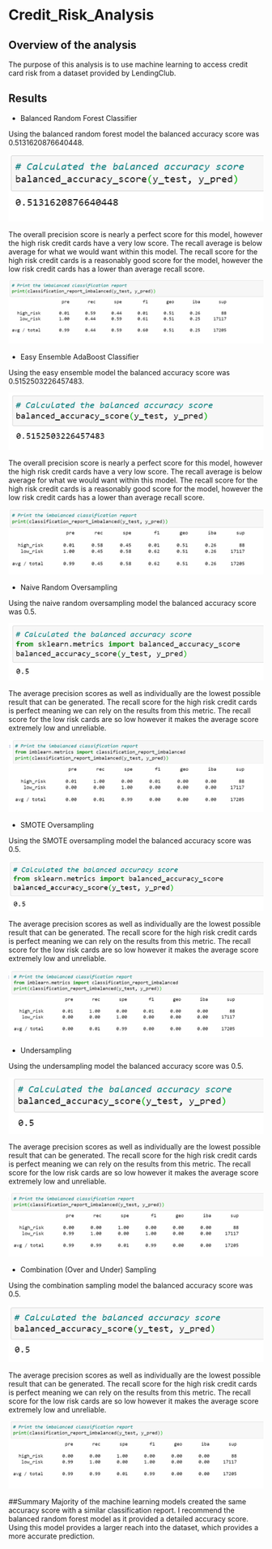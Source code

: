 # Credit_Risk_Analysis

## Overview of the analysis 
The purpose of this analysis is to use machine learning to access credit card risk from a dataset provided by LendingClub. 

## Results

* Balanced Random Forest Classifier

Using the balanced random forest model the balanced accuracy score was 0.5131620876640448. 

![image](Images/forest_accuracy_score.PNG)

The overall precision score is nearly a perfect score for this model, however the high risk credit cards have a very low score.  The recall average is below average for what we would want within this model.  The recall score for the high risk credit cards is a reasonably good score for the model, however the low risk credit cards has a lower than average recall score. 

![image](Images/forest_classification_report.PNG)

* Easy Ensemble AdaBoost Classifier

Using the easy ensemble model the balanced accuracy score was 0.5152503226457483. 

![image](Images/ensemble_accuracy_report.PNG)

The overall precision score is nearly a perfect score for this model, however the high risk credit cards have a very low score.  The recall average is below average for what we would want within this model.  The recall score for the high risk credit cards is a reasonably good score for the model, however the low risk credit cards has a lower than average recall score. 

![image](Images/ensemble_classification_report.PNG)

* Naive Random Oversampling 

Using the naive random oversampling model the balanced accuracy score was 0.5. 

![image](Images/naive_accuracy_score.PNG)

The average precision scores as well as individually are the lowest possible result that can be generated. The recall score for the high risk credit cards is perfect meaning we can rely on the results from this metric.  The recall score for the low risk cards are so low however it makes the average score extremely low and unreliable. 

![image](Images/naive_classification_report.PNG)

* SMOTE Oversampling 

Using the SMOTE oversampling model the balanced accuracy score was 0.5. 

![image](Images/smote_accuracy_score.PNG)

The average precision scores as well as individually are the lowest possible result that can be generated. The recall score for the high risk credit cards is perfect meaning we can rely on the results from this metric.  The recall score for the low risk cards are so low however it makes the average score extremely low and unreliable.

![image](Images/smote_classification_report.PNG)

* Undersampling 

Using the undersampling model the balanced accuracy score was 0.5. 

![image](Images/undersampling_accuracy_score.PNG)

The average precision scores as well as individually are the lowest possible result that can be generated. The recall score for the high risk credit cards is perfect meaning we can rely on the results from this metric.  The recall score for the low risk cards are so low however it makes the average score extremely low and unreliable.

![image](Images/undersampling_classification_report.PNG)

* Combination (Over and Under) Sampling 

Using the combination sampling model the balanced accuracy score was 0.5. 

![image](Images/combination_accuracy_score.PNG)

The average precision scores as well as individually are the lowest possible result that can be generated. The recall score for the high risk credit cards is perfect meaning we can rely on the results from this metric.  The recall score for the low risk cards are so low however it makes the average score extremely low and unreliable.

![image](Images/combination_classification_report.PNG)

##Summary 
Majority of the machine learning models created the same accuracy score with a similar classification report.  I recommend the balanced random forest model as it provided a detailed accuracy score.  Using this model provides a larger reach into the dataset, which provides a more accurate prediction. 
